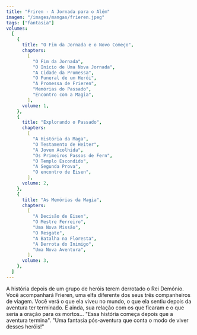 ```yaml
---
title: "Friren - A Jornada para o Além"
imagem: "/images/mangas/frieren.jpeg"
tags: ["fantasia"]
volumes:
  [
    {
      title: "O Fim da Jornada e o Novo Começo",
      chapters:
        [
          "O Fim da Jornada",
          "O Início de Uma Nova Jornada",
          "A Cidade da Promessa",
          "O Funeral de um Herói",
          "A Promessa de Frieren",
          "Memórias do Passado",
          "Encontro com a Magia",
        ],
      volume: 1,
    },
    {
      title: "Explorando o Passado",
      chapters:
        [
          "A História da Maga",
          "O Testamento de Heiter",
          "A Jovem Acolhida",
          "Os Primeiros Passos de Fern",
          "O Templo Escondido",
          "A Segunda Prova",
          "O encontro de Eisen",
        ],
      volume: 2,
    },
    {
      title: "As Memórias da Magia",
      chapters:
        [
          "A Decisão de Eisen",
          "O Mestre Ferreiro",
          "Uma Nova Missão",
          "O Resgate",
          "A Batalha na Floresta",
          "A Derrota do Inimigo",
          "Uma Nova Aventura",
        ],
      volume: 3,
    },
  ]
---
```


<p>A história depois de um grupo de heróis terem derrotado o Rei Demônio. Você acompanhará Frieren, uma elfa diferente dos seus três companheiros de viagem. Você verá o que ela viveu no mundo, o que ela sentiu depois da aventura ter terminado. E ainda, sua relação com os que ficaram e o que seria a oração para os mortos... <span class='font-bold'>"Essa história começa depois que a aventura termina"</span>. "Uma fantasia pós-aventura que conta o modo de viver desses heróis!"</p>
